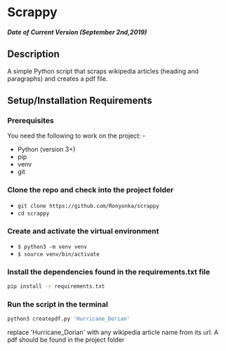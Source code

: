 # Scrappy
##### Date of Current Version (September 2nd,2019)

## Description
A simple Python script that scraps wikipedia articles (heading and paragraphs) and creates a pdf file.

## Setup/Installation Requirements


### Prerequisites
You need the following to work on the project: -
* Python (version 3+) 
* pip 
* venv 
* git

### Clone the repo and check into the project folder

- `git clone https://github.com/Ronyonka/scrappy`
- `cd scrappy`

### Create and activate the virtual environment

- `$ python3 -m venv venv`
- `$ source venv/bin/activate`


### Install the dependencies found in the  requirements.txt file

```bash
pip install -r requirements.txt
```


### Run the script in the terminal

```bash
python3 createpdf.py 'Hurricane_Dorian'
```
replace 'Hurricane_Dorian' with any wikipedia article name from its url. A pdf should be found in the project folder
